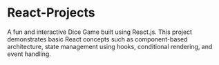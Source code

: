 # React-Projects
A fun and interactive Dice Game built using React.js. This project demonstrates basic React concepts such as component-based architecture, state management using hooks, conditional rendering, and event handling.
